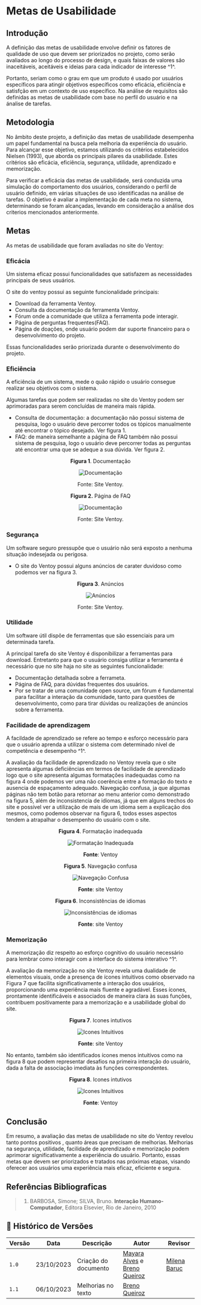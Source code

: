 # Metas de Usabilidade

## Introdução

A definição das metas de usabilidade envolve definir os fatores de qualidade de uso que devem ser priorizados no projeto, como serão avaliados ao longo do processo de design, e quais faixas de valores são inaceitáveis, aceitáveis e ideias para cada indicador de interesse ^1^.

Portanto, seriam como o grau em que um produto é usado por usuários específicos para atingir objetivos específicos como eficácia, eficiência e satisfção em um contexto de uso específico. Na análise de requisitos são definidas as metas de usabilidade com base no perfil do usuário e na ánalise de tarefas.

## Metodologia

No âmbito deste projeto, a definição das metas de usabilidade desempenha um papel fundamental na busca pela melhoria da experiência do usuário. Para alcançar esse objetivo, estamos utilizando os critérios estabelecidos Nielsen (1993), que aborda os principais pilares da usabilidade. Estes critérios são eficácia, eficiência, segurança, utilidade, aprendizado e memorização.

Para verificar a eficácia das metas de usabilidade, será conduzida uma simulação do comportamento dos usuários, considerando o perfil de usuário definido, em várias situações de uso identificadas na análise de tarefas. O objetivo é avaliar a implementação de cada meta no sistema, determinando se foram alcançadas, levando em consideração a análise dos criterios mencionados anteriormente.

## Metas

As metas de usabilidade que foram avaliadas no site do Ventoy:

### Eficácia

Um sistema eficaz possui funcionalidades que satisfazem as necessidades principais de seus
usuários.

O site do ventoy possui as seguinte funcionalidade principais:

- Download da ferramenta Ventoy.
- Consulta da documentação da ferramenta Ventoy.
- Fórum onde a comunidade que utiliza a ferramenta pode interagir.
- Página de perguntas frequentes(FAQ).
- Página de doações, onde usuário podem dar suporte financeiro para o desenvolvimento do projeto.

Essas funcionalidades serão priorizada durante o desenvolvimento do projeto.

### Eficiência

A eficiência de um sistema, mede o quão rápido o usuário consegue realizar seu objetivos
com o sistema.

Algumas tarefas que podem ser realizadas no site do Ventoy podem ser aprimoradas para serem concluídas
de maneira mais rápida.

- Consulta de documentação: a documentação não possui sistema de pesquisa, logo o usuário deve
percorrer todos os tópicos manualmente até encontrar o tópico desejado. 
Ver figura 1.
- FAQ: de maneira semelhante a página de FAQ também não possui sistema de pesquisa, logo o usuário
deve percorrer todas as perguntas até encontrar uma que se adeque a sua dúvida.
Ver figura 2.

<center>

<p align="center"> <b>Figura 1</b>. Documentação </p>

![Documentação](../assets/metas-usabilidade/doc-barra.png)

Fonte: Site Ventoy.

</center>

<center>

<p align="center"> <b>Figura 2.</b> Página de FAQ</p>

![Documentação](../assets/metas-usabilidade/faq.png)

Fonte: Site Ventoy.

</center>
 
### Segurança

Um software seguro pressupõe que o usuário não será exposto a nenhuma situação indesejada
ou perigosa.

- O site do Ventoy possui alguns anúncios de carater duvidoso como podemos ver na figura 3.

<center>

 <b>Figura 3</b>. Anúncios 

![Anúncios](../assets/metas-usabilidade/anuncios.png)

Fonte: Site Ventoy.

</center>

### Utilidade

Um software útil dispõe de ferramentas que são essenciais para um determinada tarefa. 

A principal tarefa do site Ventoy é disponibilizar a ferramentas para download.
Entretanto para que o usuário consiga utilizar a ferramenta é necessário que no site haja no site
as seguintes funcionalidade:

- Documentação detalhada sobre a ferrameta.
- Página de FAQ, para dúvidas frequentes dos usuários.
- Por se tratar de uma comunidade open source, um fórum é fundamental para facilitar a interação da
comunidade, tanto para questões de desenvolvimento, como para tirar dúvidas ou realizações de anúncios
sobre a ferramenta.

### Facilidade de aprendizagem

A facildade de aprendizado se refere ao tempo e esforço necessário para que o usuário aprenda a utilizar o sistema com
determinado nível de competência e desempenho ^1^.

A avaliação da facilidade de aprendizado no Ventoy revela que o site apresenta algumas deficiências
em termos de facilidade de aprendizado logo que o site apresenta algumas formatações inadequadas
como na figura 4 onde podemos ver uma não coerência entre a formação do texto e ausencia de espaçamento
adequado. Navegação confusa, ja que algumas páginas não tem botão para retornar ao menu anterior
como demonstrado na figura 5, além de inconsistencia de idiomas, já que em alguns trechos do
site e possível ver a utilização de mais de um idioma sem a explicação dos mesmos, como podemos
observar na figura 6, todos esses aspectos tendem a atrapalhar o desempenho do usuário com o site. 

<center>

<p align="center"> <b>Figura 4</b>. Formatação inadequada</p>

![Formatação Inadequada ](../assets/FormatacaoInadequada.PNG)

<p align="center"><b>Fonte</b>: Ventoy </p>


<p align="center"> <b>Figura 5</b>. Navegação confusa </p>

![Navegação Confusa ](../assets/NavegacaoConfusa.PNG)

<p align="center"><b>Fonte</b>: site Ventoy </p>


<p align="center"> <b>Figura 6</b>. Inconsistências de idiomas </p>

![Inconsistências de idiomas ](../assets/InconsistenciaIdiomas.png)

<p align="center"><b>Fonte</b>: site Ventoy </p>

</center>


### Memorização

A memorização diz respeito ao esforço cognitivo do usuário necessário para lembrar como interagir com a interface do sistema interativo ^1^.

A avaliação da memorização no site Ventoy revela uma dualidade de elementos visuais, onde a presença de ícones intuitivos como observado na Figura 7 que facilita significativamente a interação dos usuários, proporcionando uma experiência mais fluente e agradável. Esses ícones, prontamente identificáveis e associados de maneira clara às suas funções, contribuem positivamente para a memorização e a usabilidade global do site.

<center>

<p align="center"> <b>Figura 7</b>. Icones intutivos </p>

![Icones Intuitivos ](../assets/IconesIntuitivo.png)

<p align="center"><b>Fonte</b>: site Ventoy </p>

</center>

No entanto, também são identificados ícones menos intuitivos como na figura 8 que podem representar desafios na primeira interação do usuário, dada a falta de associação imediata às funções correspondentes. 

<center>

<p align="center"> <b>Figura 8</b>. Icones intutivos </p>

![Icones Intuitivos ](../assets/IconesNaoIntuitivo.png)

<p align="center"><b>Fonte</b>: Ventoy </p>

</center>


## Conclusão

Em resumo, a avaliação das metas de usabilidade no site do Ventoy revelou tanto pontos positivos
, quanto áreas que precisam de melhorias. Melhorias na segurança, utilidade, facilidade de aprendizado
e memorização podem aprimorar significativamente a experiência do usuário. Portanto, essas metas
que devem ser priorizados e tratados nas próximas etapas, visando oferecer aos usuários uma experiência
mais eficaz, eficiente e segura.

## Referências Bibliograficas

> 1.  BARBOSA, Simone; SILVA, Bruno. **Interação Humano-Computador**, Editora Elsevier, Rio de Janeiro, 2010


## 📑 Histórico de Versões

| Versão | Data       | Descrição   | Autor   | Revisor                                      |
| ------ | ---------- | ----------- | -------| ------------------------------------------|
| `1.0`  | 23/10/2023 | Criação do documento | [Mayara Alves](https://github.com/Mayara-tech) e [Breno Queiroz](https://github.com/brenob6) |  [Milena Baruc](https://github.com/MilenaBaruc)
| `1.1`  | 06/10/2023 | Melhorias no texto | [Breno Queiroz](https://github.com/brenob6) |
